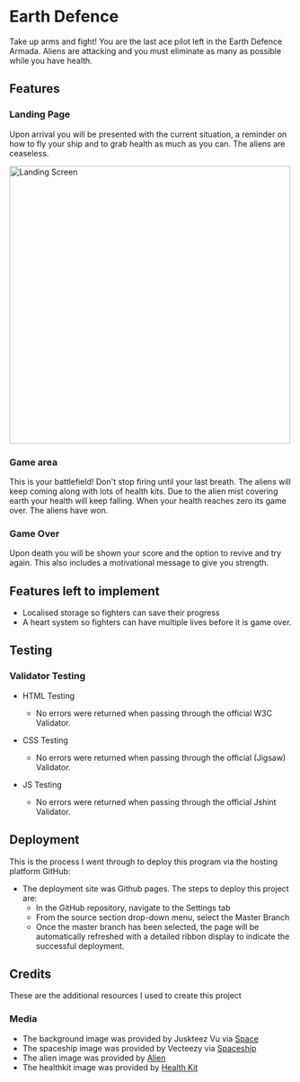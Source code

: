 # Earth Defence
Take up arms and fight! You are the last ace pilot left in the Earth Defence Armada. Aliens are attacking and you must eliminate as many as possible while you have health.

## Features

### Landing Page
Upon arrival you will be presented with the current situation, a reminder on how to fly your ship and to grab health as much as you can. The aliens are ceaseless.

<img width="500" height="494" alt="Landing Screen" src="https://github.com/user-attachments/assets/ddebae85-20a1-46e4-b17c-b82744fcda10" />


### Game area
This is your battlefield! Don't stop firing until your last breath. The aliens will keep coming along with lots of health kits. Due to the alien mist covering earth your health will keep falling. When your health reaches zero its game over. The aliens have won.

### Game Over 
Upon death you will be shown your score and the option to revive and try again. This also includes a motivational message to give you strength.


## Features left to implement

- Localised storage so fighters can save their progress
- A heart system so fighters can have multiple lives before it is game over.

## Testing

### Validator Testing

- HTML Testing
  - No errors were returned when passing through the official W3C Validator.

- CSS Testing
  - No errors were returned when passing through the official (Jigsaw) Validator.

- JS Testing
  - No errors were returned when passing through the official Jshint Validator.

## Deployment

This is the process I went through to deploy this program via the hosting platform GitHub:

- The deployment site was Github pages. The steps to deploy this project are:
  - In the GitHub repository, navigate to the Settings tab
  - From the source section drop-down menu, select the Master Branch
  - Once the master branch has been selected, the page will be automatically refreshed with a detailed ribbon display to indicate the successful deployment.

## Credits

These are the additional resources I used to create this project

### Media

- The background image was provided by Juskteez Vu via [Space](https://unsplash.com/@juskteez?utm_source=unsplash&utm_medium=referral&utm_content=creditCopyText)
- The spaceship image was provided by Vecteezy via [Spaceship](https://www.vecteezy.com/free-png/spaceship)
- The alien image was provided by [Alien](https://i.ibb.co/0YgHvmx/enemy-fotor-20230927153748.png)
- The healthkit image was provided by [Health Kit](https://www.pngwing.com/en/free-png-bpufm)




